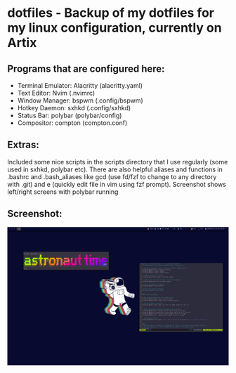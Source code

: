 # dotfiles - Backup of my dotfiles for my linux configuration, currently on Artix

## Programs that are configured here:

- Terminal Emulator: Alacritty (alacritty.yaml)
- Text Editor: Nvim (.nvimrc)
- Window Manager: bspwm (.config/bspwm)
- Hotkey Daemon: sxhkd (.config/sxhkd)
- Status Bar: polybar (polybar/config)
- Compositor: compton (compton.conf)

## Extras:

Included some nice scripts in the scripts directory that I use regularly (some used in sxhkd, polybar etc).
There are also helpful aliases and functions in .bashrc and .bash_aliases like gcd (use fd/fzf to change to any directory with .git) and e (quickly edit file in vim using fzf prompt).
Screenshot shows left/right screens with polybar running

## Screenshot:

<p align="center">
  <img width="1000"
       alt="Screenshot of current desktop environment"
       src="https://raw.githubusercontent.com/cballam/dotfiles/master/desktop_screenshot.png"
</p>
